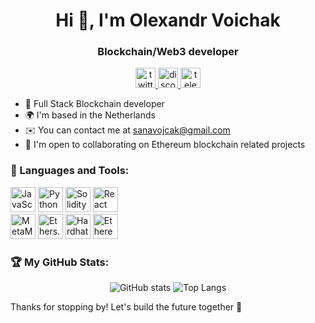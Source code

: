 <h1 align="center">Hi 👋, I'm Olexandr Voichak</h1>
<h3 align="center">Blockchain/Web3 developer</h3>

<p align="center">
  <a href="https://twitter.com/https://twitter.com/OVoichak" target="_blank" rel="noreferrer"> <img src="https://img.shields.io/badge/-Twitter-1DA1F2?style=for-the-badge&logo=twitter&logoColor=white" alt="twitter" width="32" /> </a>
  <a href="https://discordapp.com/users/your_discord_user_id" target="_blank" rel="noreferrer"> <img src="https://img.shields.io/badge/-Discord-7289DA?style=for-the-badge&logo=discord&logoColor=white" alt="discord" width="32" /> </a>
  <a href="https://t.me/voichak_eth" target="_blank" rel="noreferrer"> <img src="https://img.shields.io/badge/-Telegram-2CA5E0?style=for-the-badge&logo=telegram&logoColor=white" alt="telegram" width="32" /> </a>
</p>

- 🚀 Full Stack Blockchain developer
- 🌍 I'm based in the Netherlands
- ✉️ You can contact me at sanavojcak@gmail.com
- 🤝 I'm open to collaborating on Ethereum blockchain related projects

<h3 align="left">🧰 Languages and Tools:</h3>
<div>
  <a href="#"><img height="40" src="https://img.shields.io/badge/-JavaScript-F7DF1E?style=for-the-badge&logo=javascript&logoColor=white" alt="JavaScript" /></a>
  <a href="#"><img height="40" src="https://img.shields.io/badge/-Python-3776AB?style=for-the-badge&logo=python&logoColor=white" alt="Python" /></a>
  <a href="#"><img height="40" src="https://img.shields.io/badge/-Solidity-363636?style=for-the-badge&logo=solidity&logoColor=white" alt="Solidity" /></a>
  <a href="#"><img height="40" src="https://img.shields.io/badge/-React-61DAFB?style=for-the-badge&logo=react&logoColor=white" alt="React" /></a>
</div>
<div>
  <a href="#"><img height="40" src="https://img.shields.io/badge/-MetaMask-E2761B?style=for-the-badge&logo=metamask&logoColor=white" alt="MetaMask" /></a>
  <a href="#"><img height="40" src="https://img.shields.io/badge/-Ethers.js-3498DB?style=for-the-badge&logo=ethereum&logoColor=white" alt="Ethers.js" /></a>
  <a href="#"><img height="40" src="https://img.shields.io/badge/-Hardhat-3E1F3D?style=for-the-badge&logo=hardhat&logoColor=white" alt="Hardhat" /></a>
  <a href="#"><img height="40" src="https://img.shields.io/badge/-Ethereum-3C3C3D?style=for-the-badge&logo=ethereum&logoColor=white" alt="Ethereum" /></a>
</div>

<h3 align="left">🏆 My GitHub Stats:</h3>
<p align="center">
  <img src="https://github-readme-stats.vercel.app/api?username=intger&show_icons=true&theme=tokyonight" alt="GitHub stats" />
  <img src="https://github-readme-stats.vercel.app/api/top-langs/?username=intger&theme=tokyonight" alt="Top Langs" />
</p>

Thanks for stopping by! Let's build the future together 🚀


